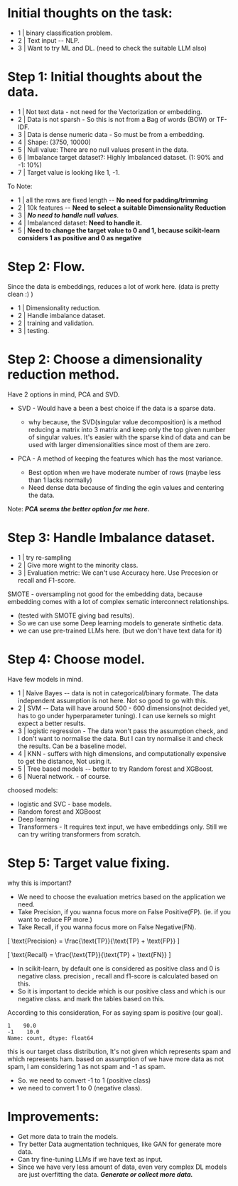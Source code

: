 # Initial thoughts on the task:
- 1 | binary classification problem.
- 2 | Text input -- NLP.
- 3 | Want to try ML and DL. (need to check the suitable LLM also)

# Step 1: Initial thoughts about the data.

- 1 | Not text data - not need for the Vectorization or embedding.
- 2 | Data is not sparsh - So this is not from a Bag of words (BOW) or TF-IDF.
- 3 | Data is dense numeric data - So must be from a embedding.
- 4 | Shape: (3750, 10000)
- 5 | Null value: There are no null values present in the data.
- 6 | Imbalance target dataset?: Highly Imbalanced dataset. (1: 90%  and -1: 10%)
- 7 | Target value is looking like 1, -1.

To Note:

- 1 | all the rows are fixed length -- **No need for padding/trimming**
- 2 | 10k features -- **Need to select a suitable Dimensionality Reduction**
- 3 | ***No need to handle null values***.
- 4 | Imbalanced dataset: **Need to handle it.**
- 5 | **Need to change the target value to 0 and 1, because scikit-learn considers 1 as positive and 0 as negative**

# Step 2: Flow.

Since the data is embeddings, reduces a lot of work here. (data is pretty clean :) )
- 1 | Dimensionality reduction.
- 2 | Handle imbalance dataset.
- 2 | training and validation.
- 3 | testing.

# Step 2: Choose a dimensionality reduction method.

Have 2 options in mind, PCA and SVD.

- SVD - Would have a been a best choice if the data is a sparse data.
    - why because, the SVD(singular value decomposition) is a method reducing a matrix into 3 matrix and keep only the top given number of singular values. It's easier with the sparse kind of data and can be used with larger dimensionalities since most of them are zero.

- PCA - A method of keeping the features which has the most variance.
    - Best option when we have moderate number of rows (maybe less than 1 lacks normally)
    - Need dense data because of finding the egin values and centering the data.

Note: ***PCA seems the better option for me here.***

# Step 3: Handle Imbalance dataset.
- 1 | try re-sampling
- 2 | Give more wight to the minority class.
- 3 | Evaluation metric: We can't use Accuracy here. Use Precesion or recall and F1-score.


SMOTE - oversampling not good for the embedding data, because embedding comes with a lot of complex sematic interconnect relationships.
- (tested with SMOTE giving bad results).
- So we can use some Deep learning models to generate sinthetic data.
- we can use pre-trained LLMs here. (but we don't have text data for it)

# Step 4: Choose model.
Have few models in mind.
- 1 | Naive Bayes -- data is not in categorical/binary formate. The data independent assumption is not here. Not so good to go with this.
- 2 | SVM -- Data will have around 500 - 600 dimensions(not decided yet, has to go under hyperparameter tuning). I can use kernels so might expect a better results.
- 3 | logistic regression - The data won't pass the assumption check, and I don't want to normalise the data. But I can try normalise it and check the results. Can be a baseline model.
- 4 | KNN - suffers with high dimensions, and computationally expensive to get the distance, Not using it.
- 5 | Tree based models -- better to try Random forest and XGBoost.
- 6 | Nueral network. - of course.

choosed models:
- logistic and SVC - base models.
- Random forest and XGBoost
- Deep learning
- Transformers - It requires text input, we have embeddings only. Still we can try writing transformers from scratch.

# Step 5: Target value fixing.

why this is important?
- We need to choose the evaluation metrics based on the application we need.
- Take Precision, if you wanna focus more on False Positive(FP). (ie. if you want to reduce FP more.)
- Take Recall, if you wanna focus more on False Negative(FN).

\[
\text{Precision} = \frac{\text{TP}}{\text{TP} + \text{FP}}
\]

\[
\text{Recall} = \frac{\text{TP}}{\text{TP} + \text{FN}}
\]

- In scikit-learn, by default one is considered as positive class and 0 is negative class. precision , recall and f1-score is calculated based on this.
- So it is important to decide which is our positive class and which is our negative class. and mark the tables based on this.

According to this consideration, For as saying spam is positive (our goal).
```
1    90.0
-1    10.0
Name: count, dtype: float64
```
this is our target class distribution, It's not given which represents spam and which represents ham. based on assumption of we have more data as not spam, I am considering 1 as not spam and -1 as spam.

- So. we need to convert -1 to 1 (positive class)
- we need to convert 1 to 0 (negative class).


# Improvements:
- Get more data to train the models.
- Try better Data augmentation techniques, like GAN for generate more data.
- Can try fine-tuning LLMs if we have text as input.
- Since we have very less amount of data, even very complex DL models are just overfitting the data. ***Generate or collect more data.***
